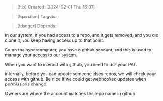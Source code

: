 
>[!tip] Created: [2024-02-01 Thu 16:37]

>[!question] Targets: 

>[!danger] Depends: 

In our system, if you had access to a repo, and it gets removed, and you did clone it, you keep having access up to that point.  

So on the hypercomputer, you have a github account, and this is used to manage your access to our system.

When you want to interact with github, you need to use your PAT.

internally, before you can update someone elses repos, we will check your access with github.  Be nice if we could get webhooked updates when permissions change.

Owners are where the account matches the repo name in github.